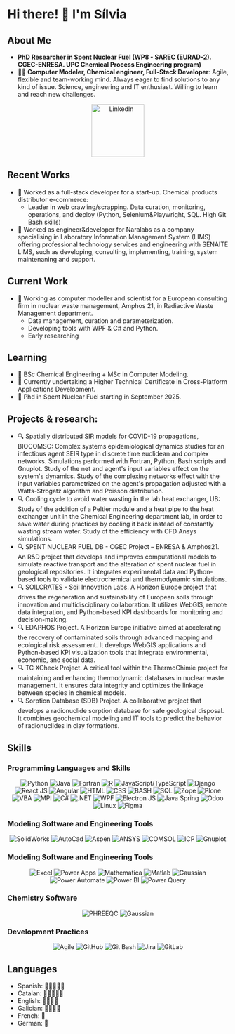 # Hi there! 👋 I'm Sílvia

## About Me
- **PhD Researcher in Spent Nuclear Fuel (WP8 - SAREC (EURAD-2). CGEC-ENRESA. UPC Chemical Process Engineering program)**
- 👨‍💻 **Computer Modeler, Chemical engineer, Full-Stack Developer**: Agile, flexible and team-working mind. Always eager to find solutions to any kind of issue. Science, engineering and IT enthusiast. Willing to learn and reach new challenges.

<p align="center">
  <a href="https://www.linkedin.com/in/silvia-%C3%A1lvarez-d%C3%ADaz/" target="_blank"><img src="https://img.shields.io/badge/-LinkedIn-blue?style=flat-square&logo=linkedin&logoColor=white" alt="LinkedIn" width="120"></a>
</p>

## Recent Works
- 💼 Worked as a full-stack developer for a start-up. Chemical products distributor e-commerce:
  - Leader in web crawling/scrapping. Data curation, monitoring, operations, and deploy (Python, Selenium\&Playwright, SQL. High Git Bash skills)
- 💼 Worked as engineer&developer for Naralabs as a company specialising in Laboratory Information Management System (LIMS) offering professional technology services and engineering with SENAITE LIMS, such as developing, consulting, implementing, training, system maintenaning and support.

## Current Work
- 💼 Working as computer modeller and scientist for a European consulting firm in nuclear waste management, Amphos 21, in Radiactive Waste Management department.
  - Data management, curation and parameterization.
  - Developing tools with WPF & C# and Python.
  - Early researching

## Learning
- 🌱 BSc Chemical Engineering + MSc in Computer Modeling.
- 🌱 Currently undertaking a Higher Technical Certificate in Cross-Platform Applications Development.
- 🌱 Phd in Spent Nuclear Fuel starting in September 2025.

## Projects & research:
- 🔍 Spatially distributed SIR models for COVID-19 propagations, BIOCOMSC:
  Complex systems epidemiological dynamics studies for an infectious agent SEIR type in discrete time euclidean and complex networks. Simulations performed with Fortran, Python, Bash scripts and Gnuplot. Study of the net and agent's input variables effect on the system's dynamics. Study of the complexing networks effect with the input variables parametrized on the agent's propagation adjusted with a Watts-Strogatz algorithm and Poisson distribution.
- 🔍 Cooling cycle to avoid water wasting in the lab heat exchanger, UB:
  Study of the addition of a Peltier module and a heat pipe to the heat exchanger unit in the Chemical Engineering department lab, in order to save water during practices by cooling it back instead of constantly wasting stream water. Study of the efficiency with CFD Ansys simulations.
- 🔍 SPENT NUCLEAR FUEL DB - CGEC Project – ENRESA & Amphos21. An R&D project that develops and improves computational models to simulate reactive transport and the alteration of spent nuclear fuel in geological repositories. It integrates experimental data and Python-based tools to validate electrochemical and thermodynamic simulations.
- 🔍 SOILCRATES - Soil Innovation Labs. A Horizon Europe project that drives the regeneration and sustainability of European soils through innovation and multidisciplinary collaboration. It utilizes WebGIS, remote data integration, and Python-based KPI dashboards for monitoring and decision-making.
- 🔍 EDAPHOS Project. A Horizon Europe initiative aimed at accelerating the recovery of contaminated soils through advanced mapping and ecological risk assessment. It develops WebGIS applications and Python-based KPI visualization tools that integrate environmental, economic, and social data.
- 🔍 TC XCheck Project. A critical tool within the ThermoChimie project for maintaining and enhancing thermodynamic databases in nuclear waste management. It ensures data integrity and optimizes the linkage between species in chemical models.
- 🔍 Sorption Database (SDB) Project. A collaborative project that develops a radionuclide sorption database for safe geological disposal. It combines geochemical modeling and IT tools to predict the behavior of radionuclides in clay formations.

## Skills

### Programming Languages and Skills
<p align="center">
  <img src="https://img.shields.io/badge/-Python-yellow?style=for-the-badge&logo=python" alt="Python"> 
  <img src="https://img.shields.io/badge/-Java-red?style=for-the-badge&logo=java" alt="Java"> 
  <img src="https://img.shields.io/badge/-Fortran-blue?style=for-the-badge&logo=fortran" alt="Fortran"> 
  <img src="https://img.shields.io/badge/-R-informational?style=for-the-badge&logo=r" alt="R"> 
  <img src="https://img.shields.io/badge/-JS/TS-green?style=for-the-badge&logo=javascript" alt="JavaScript/TypeScript"> 
  <img src="https://img.shields.io/badge/-Django-darkgreen?style=for-the-badge&logo=django" alt="Django"> 
  <img src="https://img.shields.io/badge/-React-blue?style=for-the-badge&logo=react" alt="React JS"> 
  <img src="https://img.shields.io/badge/-Angular-red?style=for-the-badge&logo=angular" alt="Angular"> 
  <img src="https://img.shields.io/badge/-HTML-orange?style=for-the-badge&logo=html5" alt="HTML"> 
  <img src="https://img.shields.io/badge/-CSS-blueviolet?style=for-the-badge&logo=css3" alt="CSS"> 
  <img src="https://img.shields.io/badge/-BASH-lightgrey?style=for-the-badge&logo=gnu-bash" alt="BASH"> 
  <img src="https://img.shields.io/badge/-SQL-darkorange?style=for-the-badge&logo=mysql" alt="SQL"> 
  <img src="https://img.shields.io/badge/-Zope-blueviolet?style=for-the-badge&logo=zope" alt="Zope"> 
  <img src="https://img.shields.io/badge/-Plone-orange?style=for-the-badge&logo=plone" alt="Plone"> 
  <img src="https://img.shields.io/badge/-VBA-yellow?style=for-the-badge&logo=microsoft-excel" alt="VBA"> 
  <img src="https://img.shields.io/badge/-MPI-darkblue?style=for-the-badge&logo=mpi" alt="MPI"> 
  <img src="https://img.shields.io/badge/-C%23-purple?style=for-the-badge&logo=c-sharp" alt="C#"> 
  <img src="https://img.shields.io/badge/-.NET-blue?style=for-the-badge&logo=dotnet" alt=".NET"> 
  <img src="https://img.shields.io/badge/-WPF-darkblue?style=for-the-badge&logo=windows" alt="WPF"> 
  <img src="https://img.shields.io/badge/-Tkinter-lightgrey?style=for-the-badge&logo=python" alt="Electron JS"> 
  <img src="https://img.shields.io/badge/-Java_Spring-red?style=for-the-badge&logo=java" alt="Java Spring"> 
  <img src="https://img.shields.io/badge/-Odoo-blue?style=for-the-badge&logo=odoo" alt="Odoo"> 
  <img src="https://img.shields.io/badge/-Linux-black?style=for-the-badge&logo=linux" alt="Linux">
  <img src="https://img.shields.io/badge/-Figma-orange?style=flat-square&logo=figma" alt="Figma"> 
</p>

### Modeling Software and Engineering Tools
<p align="center">
  <img src="https://img.shields.io/badge/-SolidWorks-red?style=flat-square&logo=solidworks" alt="SolidWorks"> 
  <img src="https://img.shields.io/badge/-AutoCad-lightblue?style=flat-square&logo=autodesk" alt="AutoCad"> 
  <img src="https://img.shields.io/badge/-Aspen-lightgreen?style=flat-square&logo=aspen" alt="Aspen"> 
  <img src="https://img.shields.io/badge/-ANSYS-darkred?style=flat-square&logo=ansys" alt="ANSYS"> 
  <img src="https://img.shields.io/badge/-COMSOL-FF6600?style=flat-square" alt="COMSOL"> 
  <img src="https://img.shields.io/badge/-ICP-blue?style=flat-square" alt="ICP"> 
  <img src="https://img.shields.io/badge/-Gnuplot-lightpurple?style=flat-square&logo=gnuplot" alt="Gnuplot"> 
</p>

### Modeling Software and Engineering Tools
<p align="center">
  <img src="https://img.shields.io/badge/-Excel-green?style=flat-square&logo=microsoft-excel" alt="Excel"> 
  <img src="https://img.shields.io/badge/-Power%20Apps-blue?style=flat-square&logo=microsoft-powerpoint" alt="Power Apps"> 
  <img src="https://img.shields.io/badge/-Mathematica-purple?style=flat-square&logo=wolfram" alt="Mathematica"> 
  <img src="https://img.shields.io/badge/-Matlab-yellowgreen?style=flat-square&logo=mathworks" alt="Matlab"> 
  <img src="https://img.shields.io/badge/-Gaussian-blue?style=flat-square&logo=gnu-bash" alt="Gaussian"> 
  <img src="https://img.shields.io/badge/-Power%20Automate-blue?style=flat-square&logo=microsoft-powerpoint" alt="Power Automate"> 
  <img src="https://img.shields.io/badge/-Power%20BI-yellow?style=flat-square&logo=microsoft-power-bi" alt="Power BI"> 
  <img src="https://img.shields.io/badge/-Power%20Query-orange?style=flat-square&logo=microsoft-excel" alt="Power Query">
</p>

### Chemistry Software
<p align="center">
  <img src="https://img.shields.io/badge/-PHREEQC-brightgreen?style=for-the-badge" alt="PHREEQC"> 
  <img src="https://img.shields.io/badge/-Gaussian-blue?style=for-the-badge" alt="Gaussian">
</p>

### Development Practices
<p align="center">
  <img src="https://img.shields.io/badge/-Agile-blueviolet?style=flat-square&logo=agile" alt="Agile"> 
  <img src="https://img.shields.io/badge/-GitHub-black?style=flat-square&logo=github" alt="GitHub"> 
  <img src="https://img.shields.io/badge/-Git%20Bash-lightgrey?style=flat-square&logo=gnu-bash" alt="Git Bash"> 
  <img src="https://img.shields.io/badge/-Jira-red?style=flat-square&logo=jira" alt="Jira"> 
  <img src="https://img.shields.io/badge/-GitLab-orange?style=flat-square&logo=gitlab" alt="GitLab">
</p>

## Languages

- Spanish: 🌟🌟🌟🌟🌟
- Catalan: 🌟🌟🌟🌟🌟
- English: 🌟🌟🌟🌟
- Galician: 🌟🌟🌟🌟
- French: 🌟
- German: 🌟
